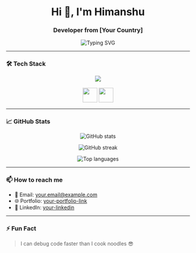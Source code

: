 <h1 align="center">Hi 👋, I'm Himanshu</h1>
<h3 align="center">Developer from [Your Country]</h3>

<p align="center">
  <img src="https://readme-typing-svg.herokuapp.com?font=Fira+Code&size=24&pause=1000&color=36BCF7&center=true&vCenter=true&width=435&lines=Web+Developer;MERN+Stack+Dev;Open+Source+Enthusiast" alt="Typing SVG" />
</p>

---

### 🛠️ Tech Stack

<p align="center">
  <!-- Skillicons-supported -->
  <img src="https://skillicons.dev/icons?i=html,css,js,react,redux,tailwind,nextjs,nodejs,express,c,cpp,python" /><br><br>

  <!-- MongoDB -->
  <img src="https://cdn.jsdelivr.net/gh/devicons/devicon/icons/mongodb/mongodb-original-wordmark.svg" height="40"/>

  <!-- JWT (custom image link, since not on Devicon) -->
  <img src="https://cdn.auth0.com/blog/logos/jwt-logo.png" height="40" />
</p>


---

### 📈 GitHub Stats

<p align="center">
  <img src="https://github-readme-stats.vercel.app/api?username=himanshugaura&show_icons=true&theme=monokai" alt="GitHub stats" />
</p>

<p align="center">
  <img src="https://github-readme-streak-stats.herokuapp.com/?user=himanshugaura&theme=monokai" alt="GitHub streak" />
</p>

<p align="center">
  <img src="https://github-readme-stats.vercel.app/api/top-langs/?username=himanshugaura&layout=compact&theme=monokai" alt="Top languages" />
</p>

---

### 📫 How to reach me
- 📧 Email: your.email@example.com
- 🌐 Portfolio: [your-portfolio-link](https://yourportfolio.com)
- 💼 LinkedIn: [your-linkedin](https://linkedin.com/in/yourname)

---

### ⚡ Fun Fact
> I can debug code faster than I cook noodles 😎
